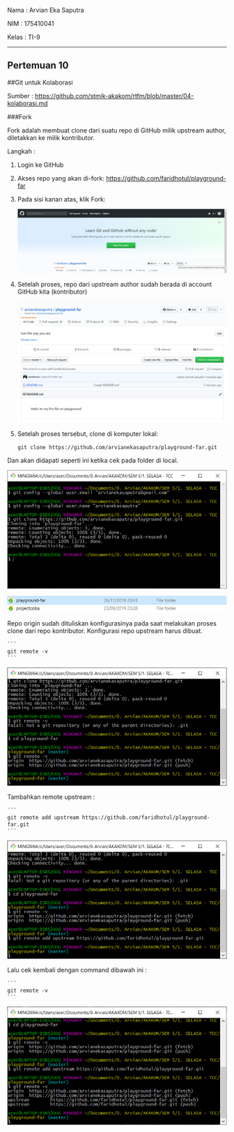 Nama	: Arvian Eka Saputra

NIM		: 175410041

Kelas	: TI-9

_______________________________________________________

## Pertemuan 10

##Git untuk Kolaborasi

Sumber : https://github.com/stmik-akakom/rtfm/blob/master/04-kolaborasi.md

###Fork

Fork adalah membuat clone dari suatu repo di GitHub milik upstream author, diletakkan ke milik kontributor.

Langkah :

1. Login ke GitHub

2. Akses repo yang akan di-fork: https://github.com/faridhotul/playground-far

3. Pada sisi kanan atas, klik Fork:

	![satu](1.png)

4. Setelah proses, repo dari upstream author sudah berada di account GitHub kita (kontributor)

	![dua](2.png)

5. Setelah proses tersebut, clone di komputer lokal:

	```	
	git clone https://github.com/arvianekasaputra/playground-far.git
	```

Dan akan didapati seperti ini ketika cek pada folder di local.

![tiga](3.png)

![empat](4.png)

Repo origin sudah dituliskan konfigurasinya pada saat melakukan proses clone dari repo kontributor. Konfigurasi repo upstream harus dibuat.

	```
	git remote -v
	```

![lima](5.png)

Tambahkan remote upstream :

	```
	git remote add upstream https://github.com/faridhotul/playground-far.git
	```

![enam](6.png)

Lalu cek kembali dengan command dibawah ini :
	
	```
	git remote -v
	```

![tujuh](7.png)